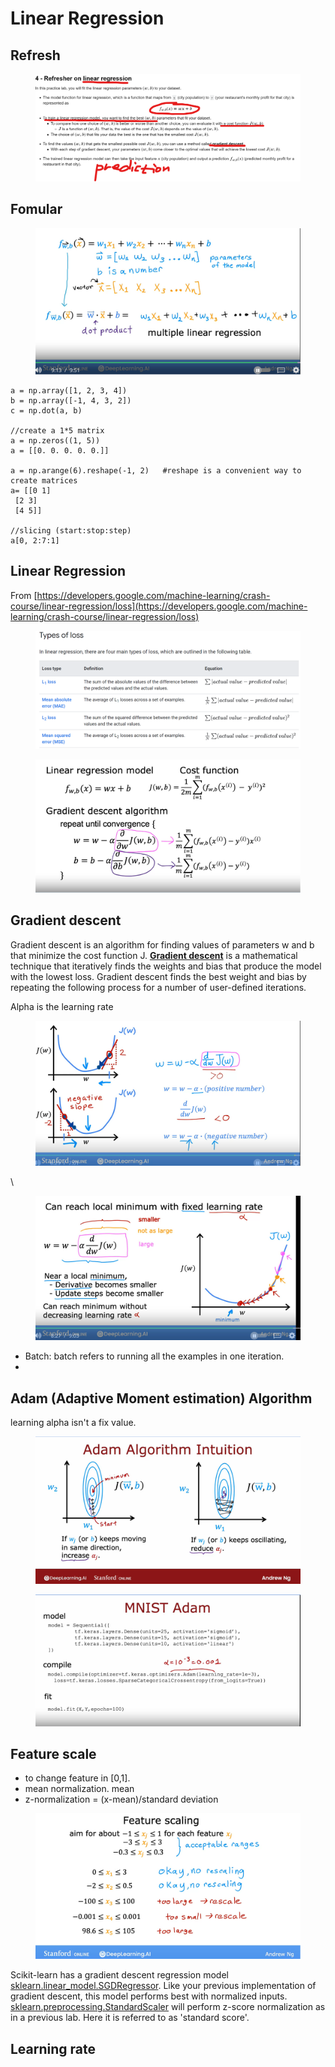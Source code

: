 # Linear Regression

## Refresh

<figure><img src="../.gitbook/assets/image (36).png" alt=""><figcaption></figcaption></figure>

## Fomular

<figure><img src="../.gitbook/assets/image (4) (1).png" alt=""><figcaption></figcaption></figure>

```
a = np.array([1, 2, 3, 4])
b = np.array([-1, 4, 3, 2])
c = np.dot(a, b)

//create a 1*5 matrix
a = np.zeros((1, 5))    
a = [[0. 0. 0. 0. 0.]]

a = np.arange(6).reshape(-1, 2)   #reshape is a convenient way to create matrices
a= [[0 1]
 [2 3]
 [4 5]]
 
//slicing (start:stop:step)
a[0, 2:7:1]
```

## Linear Regression

From [https://developers.google.com/machine-learning/crash-course/linear-regression/loss](https://developers.google.com/machine-learning/crash-course/linear-regression/loss)

<figure><img src="../.gitbook/assets/image (34).png" alt=""><figcaption></figcaption></figure>

<figure><img src="../.gitbook/assets/image (2) (1) (1) (1).png" alt=""><figcaption></figcaption></figure>

## Gradient descent

Gradient descent is an algorithm for finding values of parameters w and b that minimize the cost function J. [**Gradient descent**](https://developers.google.com/machine-learning/glossary#gradient-descent) is a mathematical technique that iteratively finds the weights and bias that produce the model with the lowest loss. Gradient descent finds the best weight and bias by repeating the following process for a number of user-defined iterations.

Alpha is the learning rate

<figure><img src="../.gitbook/assets/image (3) (1) (1).png" alt=""><figcaption></figcaption></figure>

\


<figure><img src="../.gitbook/assets/image (1) (1) (1) (1) (1).png" alt=""><figcaption></figcaption></figure>

* Batch: batch refers to running all the examples in one iteration.
*

## Adam (Adaptive Moment estimation) Algorithm

learning alpha isn't a fix value.

<figure><img src="../.gitbook/assets/image (27).png" alt=""><figcaption></figcaption></figure>

<figure><img src="../.gitbook/assets/image (28).png" alt=""><figcaption></figcaption></figure>

## Feature scale

* to change feature in \[0,1].
* mean normalization.  mean
* z-normalization  =  (x-mean)/standard deviation

<figure><img src="../.gitbook/assets/image (35).png" alt=""><figcaption></figcaption></figure>

Scikit-learn has a gradient descent regression model [sklearn.linear\_model.SGDRegressor](https://scikit-learn.org/stable/modules/generated/sklearn.linear\_model.SGDRegressor.html#examples-using-sklearn-linear-model-sgdregressor). Like your previous implementation of gradient descent, this model performs best with normalized inputs. [sklearn.preprocessing.StandardScaler](https://scikit-learn.org/stable/modules/generated/sklearn.preprocessing.StandardScaler.html#sklearn.preprocessing.StandardScaler) will perform z-score normalization as in a previous lab. Here it is referred to as 'standard score'.

## Learning rate

